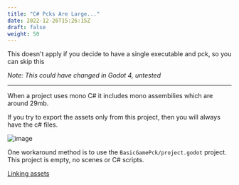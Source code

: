 ```yaml
---
title: "C# Pcks Are Large..."
date: 2022-12-26T15:26:15Z
draft: false
weight: 50
---
```


This doesn't apply if you decide to have a single executable and pck, so you can skip this

*Note: This could have changed in Godot 4, untested*

---

When a project uses mono C# it includes mono assembilies which are around 29mb.

If you try to export the assets only from this project, then you will always have the c# files.

![image](../../images/basicgame-exported-pck-test.jpg)

One workaround method is to use the `BasicGamePck/project.godot` project. This project is empty, no scenes or C# scripts.

[Linking assets](./link-separate-assets-project)

